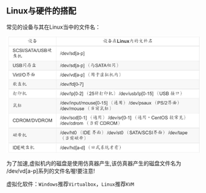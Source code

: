 ## Linux与硬件的搭配

常见的设备与其在Linux当中的文件名：

![](./images/2-1.jpg)

为了加速,虚拟机内的磁盘是使用仿真器产生,该仿真器产生的磁盘文件名为	/dev/vd[a-p]系列的文件名喔!要注意!

虚拟化软件：`Windows`推荐`Virtualbox`，`Linux`推荐`KVM`



